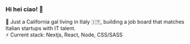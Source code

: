 ### Hi hei ciao! 👋

🌱 Just a California gal living in Italy :it:, building a job board that matches Italian startups with IT talent. <br>
⚡ Current stack: Nextjs, React, Node, CSS/SASS


<!--
**sgiori11/sgiori11** is a ✨ _special_ ✨ repository because its `README.md` (this file) appears on your GitHub profile.

Here are some ideas to get you started:

- 🔭 I’m currently working on ...
- 🌱 I’m currently learning ...
- 👯 I’m looking to collaborate on ...
- 🤔 I’m looking for help with ...
- 💬 Ask me about ...
- 📫 How to reach me: ...
- 😄 Pronouns: ...
- ⚡ Fun fact: ...
-->
